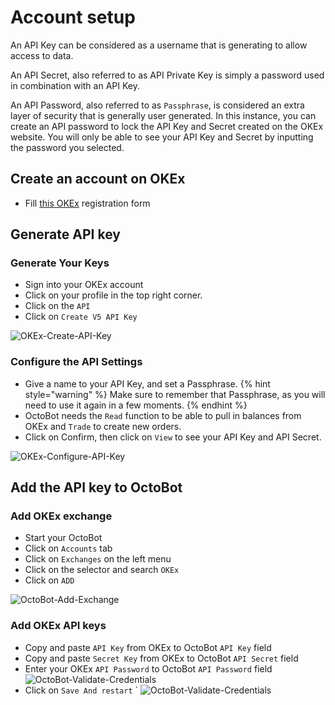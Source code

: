# Account setup

An API Key can be considered as a username that is generating to allow access to data.

An API Secret, also referred to as API Private Key is simply a password used in combination with an API Key.

An API Password, also referred to as `Passphrase`, is considered an extra layer of security that is generally user generated. In this instance, you can create an API password to lock the API Key and Secret created on the OKEx website. You will only be able to see your API Key and Secret by inputting the password you selected.

## Create an account on OKEx

- Fill [this OKEx](https://www.okex.com/join/9403477) registration form

## Generate API key

### Generate Your Keys
- Sign into your OKEx account
- Click on your profile in the top right corner.
- Click on the `API`
- Click on `Create V5 API Key`

![OKEx-Create-API-Key](https://raw.githubusercontent.com/Drakkar-Software/OctoBot/assets/docs/OKEx/OKEX-My-Api.png)

### Configure the API Settings
- Give a name to your API Key, and set a Passphrase. 
{% hint style="warning" %}
Make sure to remember that Passphrase, as you will need to use it again in a few moments.
{% endhint %}
- OctoBot needs the `Read` function to be able to pull in balances from OKEx and `Trade` to create new orders.
- Click on Confirm, then click on `View` to see your API Key and API Secret.

![OKEx-Configure-API-Key](https://raw.githubusercontent.com/Drakkar-Software/OctoBot/assets/docs/OKEx/OKEX-Create-v5-key.png)

## Add the API key to OctoBot

### Add OKEx exchange
- Start your OctoBot
- Click on `Accounts` tab
- Click on `Exchanges` on the left menu
- Click on the selector and search `OKEx`
- Click on `ADD`

![OctoBot-Add-Exchange](https://raw.githubusercontent.com/Drakkar-Software/OctoBot/assets/docs/OKEx/OKEx-OctoBot-Add-Exchange.png)

### Add OKEx API keys
- Copy and paste `API Key` from OKEx to OctoBot `API Key` field
- Copy and paste `Secret Key` from OKEx to OctoBot `API Secret` field
- Enter your OKEx `API Password` to OctoBot `API Password` field
![OctoBot-Validate-Credentials](https://raw.githubusercontent.com/Drakkar-Software/OctoBot/assets/docs/OKEx/OKEx-OctoBot-Add-Exchange-Creds.png)
- Click on `Save And restart` `
![OctoBot-Validate-Credentials](https://raw.githubusercontent.com/Drakkar-Software/OctoBot/assets/docs/OKEx/OKEx-Save-And-Restart.png)
